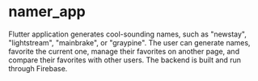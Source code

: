 # namer_app

Flutter application generates cool-sounding names, such as "newstay", "lightstream", "mainbrake", or "graypine". The user can generate names, favorite the current one, manage their favorites on another page, and compare their favorites with other users. The backend is built and run through Firebase.
